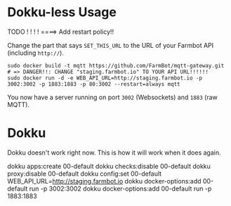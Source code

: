 # Dokku-less Usage



TODO ! ! ! ! ====> Add restart policy!!


Change the part that says `SET_THIS_URL` to the URL of your Farmbot API (including `http://`).

```
sudo docker build -t mqtt https://github.com/FarmBot/mqtt-gateway.git
# => DANGER!!: CHANGE "staging.farmbot.io" TO YOUR API URL!!!!!!
sudo docker run -d -e WEB_API_URL=http://staging.farmbot.io -p 3002:3002 -p 1883:1883 -p 80:3002 --restart=always mqtt
```

You now have a server running on port `3002` (Websockets) and `1883` (raw MQTT).

# Dokku 

Dokku doesn't work right now. This is how it will work when it does again.

dokku apps:create 00-default
dokku checks:disable 00-default
dokku proxy:disable 00-default
dokku config:set 00-default WEB_API_URL=http://staging.farmbot.io
dokku docker-options:add 00-default run -p 3002:3002
dokku docker-options:add 00-default run -p 1883:1883
